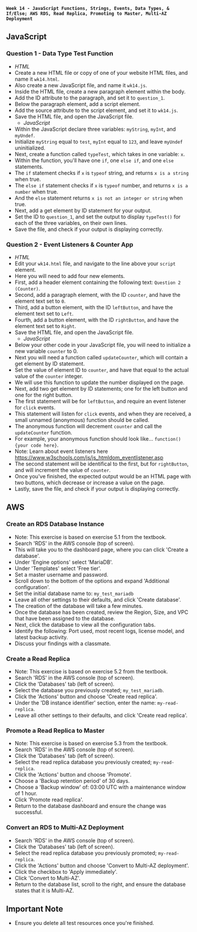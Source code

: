 
**`Week 14 - JavaScript Functions, Strings, Events, Data Types, & If/Else; AWS RDS, Read Replica, Promoting to Master, Multi-AZ Deployment`**

## JavaScript

### Question 1 - Data Type Test Function
  - *HTML*
- Create a new HTML file or copy of one of your website HTML files, and name it `wk14.html`.
- Also create a new JavaScript file, and name it `wk14.js`.
- Inside the HTML file, create a new paragraph element within the body.
- Add the ID attribute to the paragraph, and set it to `question_1`.
- Below the paragraph element, add a script element.
- Add the source attribute to the script element, and set it to `wk14.js`.
- Save the HTML file, and open the JavaScript file.
  - *JavaScript*
- Within the JavaScript declare three variables: `myString`, `myInt`, and `myUndef`.
- Initialize `myString` equal to `test`, `myInt` equal to `123`, and leave `myUndef` uninitialized.
- Next, create a function called `typeTest`, which takes in one variable: `x`.
- Within the function, you'll have one `if`, one `else if`, and one `else` statements.
- The `if` statement checks if `x` is `typeof` string, and returns `x is a string` when true.
- The `else if` statement checks if `x` is `typeof` number, and returns `x is a number` when true.
- And the `else` statement returns `x is not an integer or string` when true.
- Next, add a get element by ID statement for your output.
- Set the ID to `question_1`, and set the output to display `typeTest()` for each of the three variables, on their own lines.
- Save the file, and check if your output is displaying correctly.

### Question 2 - Event Listeners & Counter App
  - *HTML*
- Edit your `wk14.html` file, and navigate to the line above your `script` element.
- Here you will need to add four new elements.
- First, add a header element containing the following text: `Question 2 (Counter)`.
- Second, add a paragraph element, with the ID `counter`, and have the element text set to `0`.
- Third, add a button element, with the ID `leftButton`, and have the element text set to `Left`.
- Fourth, add a button element, with the ID `rightButton`, and have the element text set to `Right`.
- Save the HTML file, and open the JavaScript file.
  - *JavaScript*
- Below your other code in your JavaScript file, you will need to initialize a new variable `counter` to 0.
- Next you will need a function called `updateCounter`, which will contain a get element by ID statement.
- Set the value of element ID to `counter`, and have that equal to the actual value of the `counter` integer.
- We will use this function to update the number displayed on the page.
- Next, add two get element by ID statements; one for the left button and one for the right button.
- The first statement will be for `leftButton`, and require an event listener for `click` events.
- This statement will listen for `click` events, and when they are received, a small unnamed (anonymous) function should be called.
- The anonymous function will decrement `counter` and call the `updateCounter` function.
- For example, your anonymous function should look like... `function() {your code here}`.
- Note: Learn about event listeners here https://www.w3schools.com/js/js_htmldom_eventlistener.asp
- The second statement will be identifical to the first, but for `rightButton`, and will increment the value of `counter`.
- Once you've finished, the expected output would be an HTML page with two buttons, which decrease or increase a value on the page.
- Lastly, save the file, and check if your output is displaying correctly.


## AWS

### Create an RDS Database Instance
- Note: This exercise is based on exercise 5.1 from the textbook.
- Search 'RDS' in the AWS console (top of screen).
- This will take you to the dashboard page, where you can click 'Create a database'.
- Under 'Engine options' select 'MariaDB'.
- Under 'Templates' select 'Free tier'.
- Set a master username and password.
- Scroll down to the bottom of the options and expand 'Additional configuration'.
- Set the initial database name to: `my_test_mariadb`
- Leave all other settings to their defaults, and click 'Create database'.
- The creation of the database will take a few minutes.
- Once the database has been created, review the Region, Size, and VPC that have been assigned to the database.
- Next, click the database to view all the configuration tabs.
- Identify the following: Port used, most recent logs, license model, and latest backup activity.
- Discuss your findings with a classmate.

### Create a Read Replica
- Note: This exercise is based on exercise 5.2 from the textbook.
- Search 'RDS' in the AWS console (top of screen).
- Click the 'Databases' tab (left of screen).
- Select the database you previously created; `my_test_mariadb`.
- Click the 'Actions' button and choose 'Create read replica'.
- Under the 'DB instance identifier' section, enter the name: `my-read-replica`.
- Leave all other settings to their defaults, and click 'Create read replica'.

### Promote a Read Replica to Master
- Note: This exercise is based on exercise 5.3 from the textbook.
- Search 'RDS' in the AWS console (top of screen).
- Click the 'Databases' tab (left of screen).
- Select the read replica database you previously created; `my-read-replica`.
- Click the 'Actions' button and choose 'Promote'.
- Choose a 'Backup retention period' of 30 days.
- Choose a 'Backup window' of: 03:00 UTC with a maintenance window of 1 hour.
- Click 'Promote read replica'.
- Return to the database dashboard and ensure the change was successful.

### Convert an RDS to Multi-AZ Deployment
- Search 'RDS' in the AWS console (top of screen).
- Click the 'Databases' tab (left of screen).
- Select the read replica database you previously promoted; `my-read-replica`.
- Click the 'Actions' button and choose 'Convert to Multi-AZ deployment'.
- Click the checkbox to 'Apply immediately'.
- Click 'Convert to Multi-AZ'.
- Return to the database list, scroll to the right, and ensure the database states that it is Multi-AZ.

## Important Note
- Ensure you delete all test resources once you're finished.
